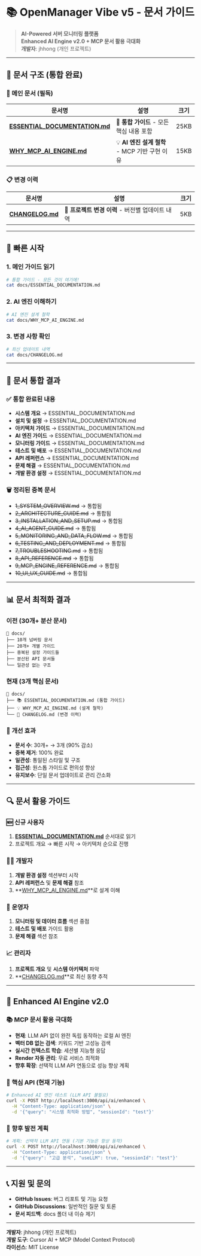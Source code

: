 # 📚 OpenManager Vibe v5 - 문서 가이드

> **AI-Powered 서버 모니터링 플랫폼**  
> **Enhanced AI Engine v2.0 + MCP 문서 활용 극대화**  
> **개발자**: jhhong (개인 프로젝트)

---

## 🎯 문서 구조 (통합 완료)

### 📖 메인 문서 (필독)
| 문서명 | 설명 | 크기 |
|--------|------|------|
| **[ESSENTIAL_DOCUMENTATION.md](./ESSENTIAL_DOCUMENTATION.md)** | 🌟 **통합 가이드** - 모든 핵심 내용 포함 | 25KB |
| **[WHY_MCP_AI_ENGINE.md](./WHY_MCP_AI_ENGINE.md)** | 💡 **AI 엔진 설계 철학** - MCP 기반 구현 이유 | 15KB |

### 📋 변경 이력
| 문서명 | 설명 | 크기 |
|--------|------|------|
| **[CHANGELOG.md](./CHANGELOG.md)** | 📝 **프로젝트 변경 이력** - 버전별 업데이트 내역 | 5KB |

---

## 🚀 빠른 시작

### 1. 메인 가이드 읽기
```bash
# 통합 가이드 - 모든 것이 여기에!
cat docs/ESSENTIAL_DOCUMENTATION.md
```

### 2. AI 엔진 이해하기
```bash
# AI 엔진 설계 철학
cat docs/WHY_MCP_AI_ENGINE.md
```

### 3. 변경 사항 확인
```bash
# 최신 업데이트 내역
cat docs/CHANGELOG.md
```

---

## 🎨 문서 통합 결과

### ✅ **통합 완료된 내용**
- **시스템 개요** → ESSENTIAL_DOCUMENTATION.md
- **설치 및 설정** → ESSENTIAL_DOCUMENTATION.md  
- **아키텍처 가이드** → ESSENTIAL_DOCUMENTATION.md
- **AI 엔진 가이드** → ESSENTIAL_DOCUMENTATION.md
- **모니터링 가이드** → ESSENTIAL_DOCUMENTATION.md
- **테스트 및 배포** → ESSENTIAL_DOCUMENTATION.md
- **API 레퍼런스** → ESSENTIAL_DOCUMENTATION.md
- **문제 해결** → ESSENTIAL_DOCUMENTATION.md
- **개발 환경 설정** → ESSENTIAL_DOCUMENTATION.md

### 🗑️ **정리된 중복 문서**
- ~~1_SYSTEM_OVERVIEW.md~~ → 통합됨
- ~~2_ARCHITECTURE_GUIDE.md~~ → 통합됨
- ~~3_INSTALLATION_AND_SETUP.md~~ → 통합됨
- ~~4_AI_AGENT_GUIDE.md~~ → 통합됨
- ~~5_MONITORING_AND_DATA_FLOW.md~~ → 통합됨
- ~~6_TESTING_AND_DEPLOYMENT.md~~ → 통합됨
- ~~7_TROUBLESHOOTING.md~~ → 통합됨
- ~~8_API_REFERENCE.md~~ → 통합됨
- ~~9_MCP_ENGINE_REFERENCE.md~~ → 통합됨
- ~~10_UI_UX_GUIDE.md~~ → 통합됨

---

## 📊 문서 최적화 결과

### **이전** (30개+ 분산 문서)
```
📁 docs/
├── 10개 넘버링 문서
├── 20개+ 개별 가이드
├── 중복된 설정 가이드들
├── 분산된 API 문서들
└── 일관성 없는 구조
```

### **현재** (3개 핵심 문서)
```
📁 docs/
├── 📚 ESSENTIAL_DOCUMENTATION.md (통합 가이드)
├── 💡 WHY_MCP_AI_ENGINE.md (설계 철학)
└── 📝 CHANGELOG.md (변경 이력)
```

### 🎯 **개선 효과**
- **문서 수**: 30개+ → 3개 (90% 감소)
- **중복 제거**: 100% 완료
- **일관성**: 통일된 스타일 및 구조
- **접근성**: 원스톱 가이드로 편의성 향상
- **유지보수**: 단일 문서 업데이트로 관리 간소화

---

## 🔍 문서 활용 가이드

### 🆕 **신규 사용자**
1. **[ESSENTIAL_DOCUMENTATION.md](./ESSENTIAL_DOCUMENTATION.md)** 순서대로 읽기
2. 프로젝트 개요 → 빠른 시작 → 아키텍처 순으로 진행

### 👨‍💻 **개발자**
1. **개발 환경 설정** 섹션부터 시작
2. **API 레퍼런스** 및 **문제 해결** 참조
3. **[WHY_MCP_AI_ENGINE.md](./WHY_MCP_AI_ENGINE.md)**로 설계 이해

### 🔧 **운영자**
1. **모니터링 및 데이터 흐름** 섹션 중점
2. **테스트 및 배포** 가이드 활용
3. **문제 해결** 섹션 참조

### 📈 **관리자**
1. **프로젝트 개요** 및 **시스템 아키텍처** 파악
2. **[CHANGELOG.md](./CHANGELOG.md)**로 최신 동향 추적

---

## 🚀 Enhanced AI Engine v2.0

### 📚 **MCP 문서 활용 극대화**
- **현재**: LLM API 없이 완전 독립 동작하는 로컬 AI 엔진
- **벡터 DB 없는 검색**: 키워드 기반 고성능 검색
- **실시간 컨텍스트 학습**: 세션별 지능형 응답
- **Render 자동 관리**: 무료 서비스 최적화
- **향후 확장**: 선택적 LLM API 연동으로 성능 향상 계획

### 🎯 **핵심 API (현재 기능)**
```bash
# Enhanced AI 엔진 테스트 (LLM API 불필요)
curl -X POST http://localhost:3000/api/ai/enhanced \
  -H "Content-Type: application/json" \
  -d '{"query": "시스템 최적화 방법", "sessionId": "test"}'
```

### 🔮 **향후 발전 계획**
```bash
# 계획: 선택적 LLM API 연동 (기본 기능은 항상 동작)
curl -X POST http://localhost:3000/api/ai/enhanced \
  -H "Content-Type: application/json" \
  -d '{"query": "고급 분석", "useLLM": true, "sessionId": "test"}'
```

---

## 📞 지원 및 문의

- **GitHub Issues**: 버그 리포트 및 기능 요청
- **GitHub Discussions**: 일반적인 질문 및 토론
- **문서 피드백**: docs 폴더 내 이슈 제기

---

**개발자**: jhhong (개인 프로젝트)  
**개발 도구**: Cursor AI + MCP (Model Context Protocol)  
**라이선스**: MIT License 